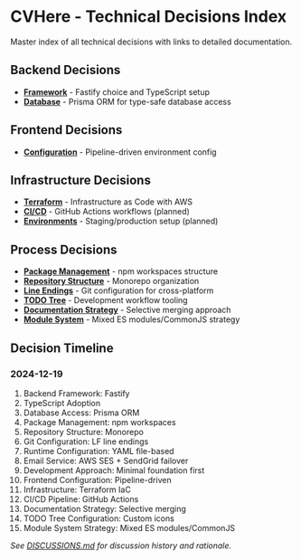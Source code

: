 # CVHere - Technical Decisions Index

Master index of all technical decisions with links to detailed documentation.

## Backend Decisions
- **[Framework](backend/framework.md)** - Fastify choice and TypeScript setup
- **[Database](backend/database.md)** - Prisma ORM for type-safe database access

## Frontend Decisions  
- **[Configuration](frontend/configuration.md)** - Pipeline-driven environment config

## Infrastructure Decisions
- **[Terraform](infrastructure/terraform.md)** - Infrastructure as Code with AWS
- **[CI/CD](infrastructure/cicd.md)** - GitHub Actions workflows (planned)
- **[Environments](infrastructure/environments.md)** - Staging/production setup (planned)

## Process Decisions
- **[Package Management](process/package-management.md)** - npm workspaces structure
- **[Repository Structure](process/repository-structure.md)** - Monorepo organization
- **[Line Endings](process/line-endings.md)** - Git configuration for cross-platform
- **[TODO Tree](process/todo-tree.md)** - Development workflow tooling
- **[Documentation Strategy](process/documentation-strategy.md)** - Selective merging approach
- **[Module System](process/module-system.md)** - Mixed ES modules/CommonJS strategy

## Decision Timeline

### 2024-12-19
1. Backend Framework: Fastify
2. TypeScript Adoption
3. Database Access: Prisma ORM
4. Package Management: npm workspaces
5. Repository Structure: Monorepo
6. Git Configuration: LF line endings
7. Runtime Configuration: YAML file-based
8. Email Service: AWS SES + SendGrid failover
9. Development Approach: Minimal foundation first
10. Frontend Configuration: Pipeline-driven
11. Infrastructure: Terraform IaC
12. CI/CD Pipeline: GitHub Actions
13. Documentation Strategy: Selective merging
14. TODO Tree Configuration: Custom icons
15. Module System Strategy: Mixed ES modules/CommonJS

*See [DISCUSSIONS.md](DISCUSSIONS.md) for discussion history and rationale.*